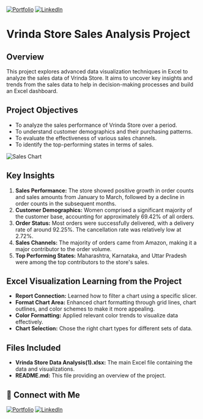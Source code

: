 [![Portfolio](https://img.shields.io/badge/Portfolio-000?style=for-the-badge&logo=vercel&logoColor=yellow)](https://tanwar2845.github.io/kuldeep.tanwar.portfolio/)
[![LinkedIn](https://img.shields.io/badge/LinkedIn-0077B5?style=for-the-badge&logo=linkedin&logoColor=white)](https://www.linkedin.com/in/kuldeep-tanwar2845) 

# Vrinda Store Sales Analysis Project

## Overview

This project explores advanced data visualization techniques in Excel to analyze the sales data of Vrinda Store. It aims to uncover key insights and trends from the sales data to help in decision-making processes and build an Excel dashboard.

## Project Objectives

- To analyze the sales performance of Vrinda Store over a period.
- To understand customer demographics and their purchasing patterns.
- To evaluate the effectiveness of various sales channels.
- To identify the top-performing states in terms of sales.

![Sales Chart](https://github.com/tanwar2845/vrinda_store/blob/main/Screenshot%202024-06-05%20121934.png)

## Key Insights

1. **Sales Performance:** The store showed positive growth in order counts and sales amounts from January to March, followed by a decline in order counts in the subsequent months.
2. **Customer Demographics:** Women comprised a significant majority of the customer base, accounting for approximately 69.42% of all orders.
3. **Order Status:** Most orders were successfully delivered, with a delivery rate of around 92.25%. The cancellation rate was relatively low at 2.72%.
4. **Sales Channels:** The majority of orders came from Amazon, making it a major contributor to the order volume.
5. **Top Performing States:** Maharashtra, Karnataka, and Uttar Pradesh were among the top contributors to the store's sales.

## Excel Visualization Learning from the Project

- **Report Connection:** Learned how to filter a chart using a specific slicer.
- **Format Chart Area:** Enhanced chart formatting through grid lines, chart outlines, and color schemes to make it more appealing.
- **Color Formatting:** Applied relevant color trends to visualize data effectively.
- **Chart Selection:** Chose the right chart types for different sets of data.

## Files Included

- **Vrinda Store Data Analysis(1).xlsx:** The main Excel file containing the data and visualizations.
- **README.md:** This file providing an overview of the project.

## 🔗 Connect with Me
[![Portfolio](https://img.shields.io/badge/Portfolio-000?style=for-the-badge&logo=vercel&logoColor=yellow)](https://tanwar2845.github.io/kuldeep.tanwar.portfolio/)
[![LinkedIn](https://img.shields.io/badge/LinkedIn-0077B5?style=for-the-badge&logo=linkedin&logoColor=white)](https://www.linkedin.com/in/kuldeep-tanwar2845) 

